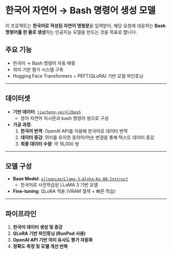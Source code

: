 # 한국어 자연어 → Bash 명령어 생성 모델

이 프로젝트는 **한국어로 작성된 자연어 명령문**을 입력받아, 해당 요청에 대응하는 **Bash 명령어를 한 줄로 생성**하는 인공지능 모델을 만드는 것을 목표로 합니다.

## 주요 기능
- 한국어 → Bash 명령어 자동 매핑
- 의미 기반 평가 시스템 구축
- Hugging Face Transformers + PEFT(QLoRA) 기반 모델 파인튜닝

---

## 데이터셋

- **기반 데이터**: [`jiacheng-ye/nl2bash`](https://huggingface.co/datasets/jiacheng-ye/nl2bash)
  - 영어 자연어 지시문과 bash 명령어 쌍으로 구성
- **가공 과정**:
  1. **한국어 번역**: OpenAI API를 이용해 한국어로 데이터 번역
  2. **데이터 증강**: 의미를 유지한 동의어/어순 변경을 통해 텍스트 데이터 증강
  3. **최종 데이터 수량**: 약 16,000 쌍

---

## 모델 구성

- **Base Model**: [`allganize/Llama-3-Alpha-Ko-8B-Instruct`](https://huggingface.co/allganize/Llama-3-Alpha-Ko-8B-Instruct)
  - 한국어로 사전학습된 LLaMA 3 기반 모델
- **Fine-tuning**: QLoRA 적용 (VRAM 절약 + 빠른 학습)

---

## 파이프라인

1. **한국어 데이터 생성 및 증강**
2. **QLoRA 기반 파인튜닝 (RunPod 사용)**
3. **OpenAI API 기반 의미 유사도 평가 자동화**
4. **정확도 측정 및 모델 개선 반복**
